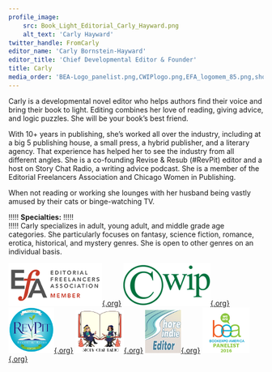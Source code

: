 ```yaml
---
profile_image:
    src: Book_Light_Editorial_Carly_Hayward.png
    alt_text: 'Carly Hayward'
twitter_handle: FromCarly
editor_name: 'Carly Bornstein-Hayward'
editor_title: 'Chief Developmental Editor & Founder'
title: Carly
media_order: 'BEA-Logo_panelist.png,CWIPlogo.png,EFA_logomem_85.png,shoreindie_editorbadge.png,R&Reditorfounder_small.png,StoryChatRadio_logo.png'
---
```


<span class="first-character">C</span>arly is a developmental novel editor who helps authors find their voice and bring their book to light. Editing combines her love of reading, giving advice, and logic puzzles. She will be your book’s best friend.

With 10+ years in publishing, she’s worked all over the industry, including at a big 5 publishing house, a small press, a hybrid publisher, and a literary agency. That experience has helped her to see the industry from all different angles. She is a co-founding Revise & Resub (#RevPit) editor and a host on Story Chat Radio, a writing advice podcast. She is a member of the Editorial Freelancers Association and Chicago Women in Publishing. 

When not reading or working she lounges with her husband being vastly amused by their cats or binge-watching TV.


!!!!! **Specialties:**
!!!!!   
!!!!! Carly specializes in adult, young adult, and middle grade age categories. She particularly focuses on fantasy, science fiction, romance, erotica, historical, and mystery genres. She is open to other genres on an individual basis.

[![EFA](EFA_logomem_85.png){.org}](http://www.the-efa.org/?target=_blank)
[![CWIP](CWIPlogo.png){.org}](http://www.cwip.org/members/carlybornstein/profile/?target=_blank)
[![Rev Pit](R&Reditorfounder_small.png){.org}](http://www.reviseresub.com/?target=_blank)
[![Story Chat Radio](StoryChatRadio_logo.png){.org}](https://www.storychatradio.com/?target=_blank)
[![Shore Indie](shoreindie_editorbadge.png){.org}](https://shoreindie.blogspot.com/?target=_blank)
[![Book Expo America Panelist](BEA-Logo_panelist.png){.org}](http://www.bookexpoamerica.com/?target=_blank)